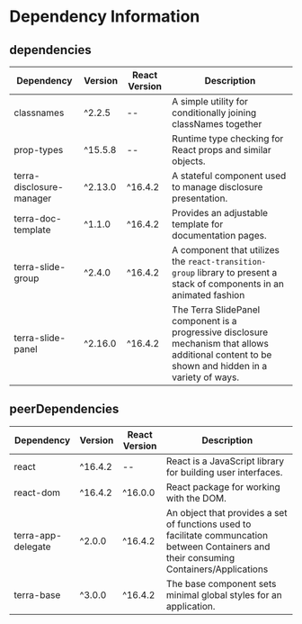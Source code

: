 # Dependency Information

## dependencies
| Dependency | Version | React Version | Description |
|-|-|-|-|
| classnames | ^2.2.5 | -- | A simple utility for conditionally joining classNames together |
| prop-types | ^15.5.8 | -- | Runtime type checking for React props and similar objects. |
| terra-disclosure-manager | ^2.13.0 | ^16.4.2 | A stateful component used to manage disclosure presentation. |
| terra-doc-template | ^1.1.0 | ^16.4.2 | Provides an adjustable template for documentation pages. |
| terra-slide-group | ^2.4.0 | ^16.4.2 | A component that utilizes the `react-transition-group` library to present a stack of components in an animated fashion |
| terra-slide-panel | ^2.16.0 | ^16.4.2 | The Terra SlidePanel component is a progressive disclosure mechanism that allows additional content to be shown and hidden in a variety of ways. |

## peerDependencies
| Dependency | Version | React Version | Description |
|-|-|-|-|
| react | ^16.4.2 | -- | React is a JavaScript library for building user interfaces. |
| react-dom | ^16.4.2 | ^16.0.0 | React package for working with the DOM. |
| terra-app-delegate | ^2.0.0 | ^16.4.2 | An object that provides a set of functions used to facilitate communcation between Containers and their consuming Containers/Applications |
| terra-base | ^3.0.0 | ^16.4.2 | The base component sets minimal global styles for an application. |
